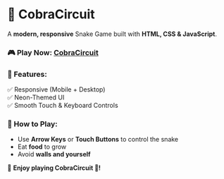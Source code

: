 # 🐍 CobraCircuit  
A **modern, responsive** Snake Game built with **HTML, CSS & JavaScript**.  

### 🎮 Play Now: [CobraCircuit](https://smiteshwadher.github.io/CobraCircuit/)  

### 🚀 Features:
✅ Responsive (Mobile + Desktop)  
✅ Neon-Themed UI  
✅ Smooth Touch & Keyboard Controls  

### 📜 How to Play:
- Use **Arrow Keys** or **Touch Buttons** to control the snake  
- Eat **food** to grow  
- Avoid **walls and yourself**  

🔹 **Enjoy playing CobraCircuit 🐍!**
